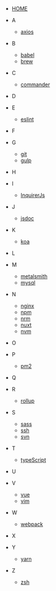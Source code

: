 -   [HOME](chapters/README.md)

-   A

    -   [axios](chapters/axios.md)

-   B

    -   [babel](chapters/babel.md)
    -   [brew](chapters/brew.md)

-   C

    -   [commander](chapters/commander.md)

-   D

-   E

    -   [eslint](chapters/eslint.md)

-   F

-   G

    -   [git](chapters/git.md)
    -   [gulp](chapters/gulp.md)

-   H

-   I

    -   [InquirerJs](chapters/InquirerJs.md)

-   J

    -   [jsdoc](chapters/jsdoc.md)

-   K

    -   [koa](chapters/koa.md)

-   L

-   M

    -   [metalsmith](chapters/metalsmith.md)
    -   [mysql](chapters/mysql/README.md)

-   N

    -   [nginx](chapters/nginx/README.md)
    -   [npm](chapters/npm/README.md)
    -   [nrm](chapters/nrm.md)
    -   [nuxt](chapters/nuxt.md)
    -   [nvm](chapters/nvm.md)

-   O

-   P

    -   [pm2](chapters/pm2.md)

-   Q

-   R

    -   [rollup](chapters/rollup.md)

-   S

    -   [sass](chapters/sass.md)
    -   [ssh](chapters/ssh.md)
    -   [svn](chapters/svn.md)

-   T

    -   [typeScript](chapters/typeScript/README.md)

-   U

-   V

    -   [vue](chapters/vue/README.md)
    -   [vim](chapters/vim.md)

-   W

    -   [webpack](chapters/webpack/README.md)

-   X

-   Y

    -   [yarn](chapters/yarn.md)

-   Z
    -   [zsh](chapters/zsh.md)
